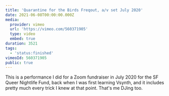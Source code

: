 ```yaml
---
title: 'Quarantine for the Birds Freqout, a/v set July 2020'
date: 2021-06-08T00:00:00.000Z
media:
  provider: vimeo
  url: 'https://vimeo.com/560371905'
  type: video
  embed: true
duration: 3521
tags:
  - 'status:finished'
vimeoId: 560371905
public: true
---
```

This is a performance I did for a Zoom fundraiser in July 2020 for the SF Queer Nightlife Fund, back when I was first learning Vsynth, and it includes pretty much every trick I knew at that point. That's me DJing too.

<!-- Vimeo video: Quarantine for the Birds Freqout, a/v set July 2020 -->
<!-- Duration: 58:41 -->
<!-- Created: 2021-06-08 -->

<ClientOnly>
  <WorkbookViewer />
</ClientOnly>

<script setup>
import WorkbookViewer from "../../.vitepress/theme/components/workbook/WorkbookViewer.vue";
</script>
